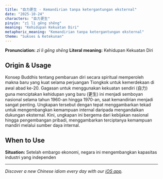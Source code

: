 ```yaml
---
title: "自力更生 - Kemandirian tanpa ketergantungan eksternal"
date: "2025-10-24"
characters: "自力更生"
pinyin: "zì lì gēng shēng"
meaning: "Kehidupan Kekuatan Diri"
metaphoric_meaning: "Kemandirian tanpa ketergantungan eksternal"
theme: "Sukses & Ketekunan"
---
```


**Pronunciation:** *zì lì gēng shēng*
**Literal meaning:** Kehidupan Kekuatan Diri

## Origin & Usage

Konsep Buddhis tentang pembaruan diri secara spiritual memperoleh makna baru yang kuat selama perjuangan Tiongkok untuk kemerdekaan di awal abad ke-20. Gagasan untuk menggunakan kekuatan sendiri (自力) guna menciptakan kehidupan yang baru (更生) ini menjadi semboyan nasional selama tahun 1960-an hingga 1970-an, saat kemandirian menjadi sangat penting. Ungkapan tersebut dengan tepat menggambarkan tekad untuk mengembangkan kemampuan internal daripada mengandalkan dukungan eksternal. Kini, ungkapan ini bergema dari kebijakan nasional hingga pengembangan pribadi, menggambarkan terciptanya kemampuan mandiri melalui sumber daya internal.

## When to Use

**Situation:** Setelah embargo ekonomi, negara ini mengembangkan kapasitas industri yang independen

---

*Discover a new Chinese idiom every day with our [iOS app](https://apps.apple.com/us/app/daily-chinese-idioms/id6740611324).*
